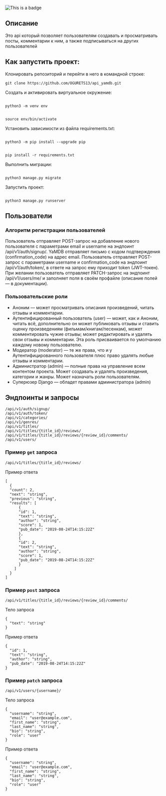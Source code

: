 ![This is a badge](https://github.com/OGURETS13/yamdb_final/actions/workflows/yamdb_workflow.yml/badge.svg)

## Описание 

Это api который позволяет пользователям создавать и просматривать посты, комментарии к ним, а также подписываться на других пользователей 


## Как запустить проект: 

Клонировать репозиторий и перейти в него в командной строке: 

``` 
git clone https://github.com/OGURETS13/api_yamdb.git
``` 


Cоздать и активировать виртуальное окружение: 

``` 

python3 -m venv env 

``` 

 

``` 

source env/bin/activate 

``` 

 

Установить зависимости из файла requirements.txt: 

 

``` 

python3 -m pip install --upgrade pip 

``` 

 

``` 

pip install -r requirements.txt 

``` 

 

Выполнить миграции: 

 

``` 

python3 manage.py migrate 

``` 

 

Запустить проект: 

 

``` 

python3 manage.py runserver 

``` 

## Пользователи

### Алгоритм регистрации пользователей
Пользователь отправляет POST-запрос на добавление нового пользователя с параметрами email и username на эндпоинт /api/v1/auth/signup/.
YaMDB отправляет письмо с кодом подтверждения (confirmation_code) на адрес email.
Пользователь отправляет POST-запрос с параметрами username и confirmation_code на эндпоинт /api/v1/auth/token/, в ответе на запрос ему приходит token (JWT-токен).
При желании пользователь отправляет PATCH-запрос на эндпоинт /api/v1/users/me/ и заполняет поля в своём профайле (описание полей — в документации).

### Пользовательские роли
- Аноним — может просматривать описания произведений, читать отзывы и комментарии.
- Аутентифицированный пользователь (user) — может, как и Аноним, читать всё, дополнительно он может публиковать отзывы и ставить оценку произведениям (фильмам/книгам/песенкам), может комментировать чужие отзывы; может редактировать и удалять свои отзывы и комментарии. Эта роль присваивается по умолчанию каждому новому пользователю.
- Модератор (moderator) — те же права, что и у Аутентифицированного пользователя плюс право удалять любые отзывы и комментарии.
- Администратор (admin) — полные права на управление всем контентом проекта. Может создавать и удалять произведения, категории и жанры. Может назначать роли пользователям.
- Суперюзер Django — обладет правами администратора (admin)
 



## Эндпоинты и запросы
```
/api/v1/auth/signup/
/api/v1/auth/token/
/api/v1/categories/
/api/v1/genres/
/api/v1/titles/
/api/v1/titles/{title_id}/reviews/
/api/v1/titles/{title_id}/reviews/{review_id}/comments/
/api/v1/users/
```



### Пример `get` запроса 

`/api/v1/titles/{title_id}/reviews/` 

Пример ответа

```
[
  {
  "count": 2,
  "next": "string",
  "previous": "string",
  "results": [
      {
      "id": 1,
      "text": "string",
      "author": "string",
      "score": 1,
      "pub_date": "2019-08-24T14:15:22Z"
      },
      {
      "id": 2,
      "text": "string",
      "author": "string",
      "score": 1,
      "pub_date": "2019-08-24T14:15:22Z"
      }
    ]
  }
]
```


### Пример `post` запроса 

`/api/v1/titles/{title_id}/reviews/{review_id}/comments/` 

Тело запроса
```
{
  "text": "string"
}
```

Пример ответа

```
{
  "id": 1,
  "text": "string",
  "author": "string",
  "pub_date": "2019-08-24T14:15:22Z"
}
```

### Пример `patch` запроса

`/api/v1/users/{username}/` 

Тело запроса
```
{
  "username": "string",
  "email": "user@example.com",
  "first_name": "string",
  "last_name": "string",
  "bio": "string",
  "role": "user"
}
```

Пример ответа

```
{
  "username": "string",
  "email": "user@example.com",
  "first_name": "string",
  "last_name": "string",
  "bio": "string",
  "role": "user"
}
```

 
